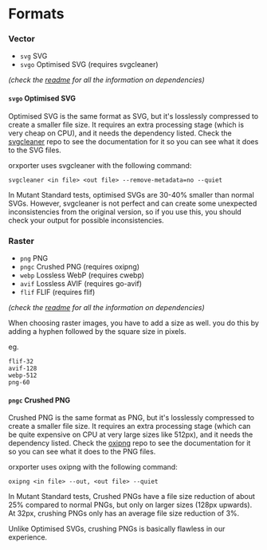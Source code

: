 # Formats

### Vector
- `svg` SVG
- `svgo` Optimised SVG (requires svgcleaner)

*(check the [readme](../../readme.md) for all the information on dependencies)*

#### `svgo` Optimised SVG
Optimised SVG is the same format as SVG, but it's losslessly compressed to create a smaller file size. It requires an extra processing stage (which is very cheap on CPU), and it needs the dependency listed. Check the [svgcleaner](https://github.com/RazrFalcon/svgcleaner) repo to see the documentation for it so you can see what it does to the SVG files.

orxporter uses svgcleaner with the following command:

`svgcleaner <in file> <out file> --remove-metadata=no --quiet`

In Mutant Standard tests, optimised SVGs are 30-40% smaller than normal SVGs.
However, svgcleaner is not perfect and can create some unexpected inconsistencies from the original version, so if you use this, you should check your output for possible inconsistencies.


### Raster
- `png` PNG
- `pngc` Crushed PNG (requires oxipng)
- `webp` Lossless WebP (requires cwebp)
- `avif` Lossless AVIF (requires go-avif)
- `flif` FLIF (requires flif)

*(check the [readme](../../readme.md) for all the information on dependencies)*

When choosing raster images, you have to add a size as well. you do this by adding a hyphen followed by the square size in pixels.

eg.

```
flif-32
avif-128
webp-512
png-60
```

#### `pngc` Crushed PNG
Crushed PNG is the same format as PNG, but it's losslessly compressed to create a smaller file size. It requires an extra processing stage (which can be quite expensive on CPU at very large sizes like 512px), and it needs the dependency listed. Check the [oxipng](https://github.com/shssoichiro/oxipng) repo to see the documentation for it so you can see what it does to the PNG files.

orxporter uses oxipng with the following command:

`oxipng <in file> --out, <out file> --quiet`

In Mutant Standard tests, Crushed PNGs have a file size reduction of about 25% compared to normal PNGs, but only on larger sizes (128px upwards). At 32px, crushing PNGs only has an average file size reduction of 3%.

Unlike Optimised SVGs, crushing PNGs is basically flawless in our experience.
